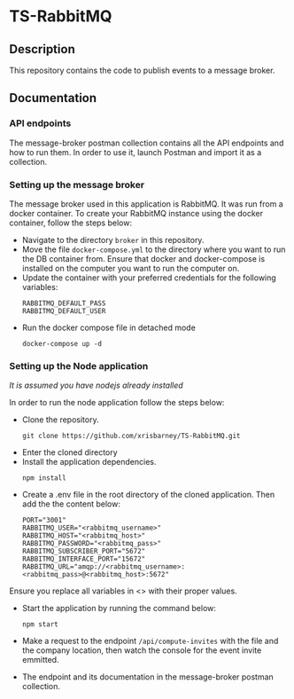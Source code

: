 ﻿# TS-RabbitMQ

## Description

This repository contains the code to publish events to a message broker.

## Documentation


### API endpoints
The message-broker postman collection contains all the API endpoints and how to run them. In order to use it, launch Postman and import it as a collection.

### Setting up the message broker
The message broker used in this application is RabbitMQ. It was run from a docker container. To create your RabbitMQ instance using the docker container, follow the steps below:
- Navigate to the directory `broker` in this repository. 
- Move the file `docker-compose.yml` to the directory where you want to run the DB container from. Ensure that docker and docker-compose is installed on the computer you want to run the computer on.
- Update the container with your preferred credentials for the following variables:
  ```
  RABBITMQ_DEFAULT_PASS
  RABBITMQ_DEFAULT_USER
  ```
- Run the docker compose file in detached mode
  ```
  docker-compose up -d
  ```

### Setting up the Node application
<i>It is assumed you have nodejs already installed</i>

In order to run the node application follow the steps below:

- Clone the repository.
  ```
  git clone https://github.com/xrisbarney/TS-RabbitMQ.git
  ```
- Enter the cloned directory
- Install the application dependencies.
  ```
  npm install
  ```
- Create a .env file in the root directory of the cloned application. Then add the the content below:
  ```
  PORT="3001"
  RABBITMQ_USER="<rabbitmq_username>"
  RABBITMQ_HOST="<rabbitmq_host>"
  RABBITMQ_PASSWORD="<rabbitmq_pass>"
  RABBITMQ_SUBSCRIBER_PORT="5672"
  RABBITMQ_INTERFACE_PORT="15672"
  RABBITMQ_URL="amqp://<rabbitmq_username>:<rabbitmq_pass>@<rabbitmq_host>:5672"
  ```
Ensure you replace all variables in <> with their proper values.
- Start the application by running the command below:
  ```
  npm start
  ```
- Make a request to the endpoint `/api/compute-invites` with the file and the company location,  then  watch the console for the event invite emmitted.

- The endpoint and its documentation in the message-broker postman collection.
